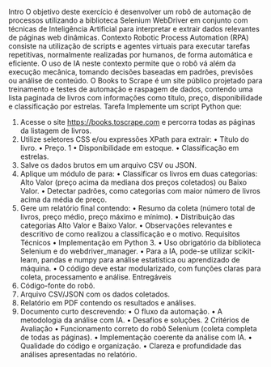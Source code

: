 Intro
O objetivo deste exercício é desenvolver um robô de automação de processos utilizando a biblioteca Selenium WebDriver em conjunto com técnicas de Inteligência Artificial para interpretar e extrair dados relevantes de
páginas web dinâmicas.
Contexto
Robotic Process Automation (RPA) consiste na utilização de scripts e agentes virtuais para executar tarefas repetitivas, normalmente realizadas por
humanos, de forma automática e eficiente. O uso de IA neste contexto permite que o robô vá além da execução mecânica, tomando decisões baseadas
em padrões, previsões ou análise de conteúdo.
O Books to Scrape é um site público projetado para treinamento e testes
de automação e raspagem de dados, contendo uma lista paginada de livros
com informações como título, preço, disponibilidade e classificação por estrelas.
Tarefa
Implemente um script Python que:
1. Acesse o site https://books.toscrape.com e percorra todas as páginas
da listagem de livros.
2. Utilize seletores CSS e/ou expressões XPath para extrair:
• Título do livro.
• Preço.
1
• Disponibilidade em estoque.
• Classificação em estrelas.
3. Salve os dados brutos em um arquivo CSV ou JSON.
4. Aplique um módulo de para:
• Classificar os livros em duas categorias: Alto Valor (preço acima
da mediana dos preços coletados) ou Baixo Valor.
• Detectar padrões, como categorias com maior número de livros
acima da média de preço.
5. Gere um relatório final contendo:
• Resumo da coleta (número total de livros, preço médio, preço
máximo e mínimo).
• Distribuição das categorias Alto Valor e Baixo Valor.
• Observações relevantes e descritivo de como realizou a classificação
e o motivo.
Requisitos Técnicos
• Implementação em Python 3.
• Uso obrigatório da biblioteca Selenium e do webdriver_manager.
• Para a IA, pode-se utilizar scikit-learn, pandas e numpy para análise
estatística ou aprendizado de máquina.
• O código deve estar modularizado, com funções claras para coleta, processamento e análise.
Entregáveis
1. Código-fonte do robô.
2. Arquivo CSV/JSON com os dados coletados.
3. Relatório em PDF contendo os resultados e análises.
4. Documento curto descrevendo:
• O fluxo da automação.
• A metodologia da análise com IA.
• Desafios e soluções.
2
Critérios de Avaliação
• Funcionamento correto do robô Selenium (coleta completa de todas as
páginas).
• Implementação coerente da análise com IA.
• Qualidade do código e organização.
• Clareza e profundidade das análises apresentadas no relatório.
